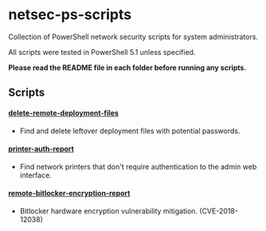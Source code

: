 # netsec-ps-scripts
Collection of PowerShell network security scripts for system administrators.

All scripts were tested in PowerShell 5.1 unless specified.

**Please read the README file in each folder before running any scripts.**

## Scripts
#### [delete-remote-deployment-files](delete-remote-deployment-files)
* Find and delete leftover deployment files with potential passwords.

#### [printer-auth-report](printer-auth-report)
* Find network printers that don't require authentication to the admin web interface.

#### [remote-bitlocker-encryption-report](remote-bitlocker-encryption-report)
* Bitlocker hardware encryption vulnerability mitigation. (CVE-2018-12038)
